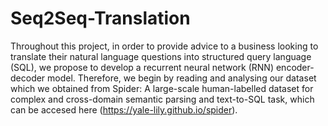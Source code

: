 # Seq2Seq-Translation

Throughout this project, in order to provide advice to a business looking to translate their natural language questions into structured query language (SQL), we propose to develop a recurrent neural network (RNN) encoder-decoder model. Therefore, we begin by reading and analysing our dataset which we obtained from Spider: A large-scale human-labelled dataset for complex and cross-domain semantic parsing and text-to-SQL task, which can be accesed here (https://yale-lily.github.io/spider).
